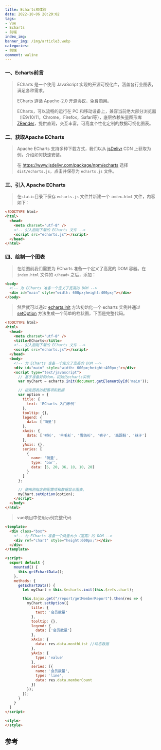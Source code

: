 ```yaml
---
title: Echarts初体验
date: 2022-10-06 20:29:02
tags: 
- Vue
- Echarts
- 前端
index_img: 
banner_img: /img/article3.webp
categories:
- 前端
comment: waline
---
```


### 一、Echarts前言

> ECharts 是一个使用 JavaScript 实现的开源可视化库，涵盖各行业图表，满足各种需求。
>
> ECharts 遵循 Apache-2.0 开源协议，免费商用。
>
> ECharts，可以流畅的运行在 PC 和移动设备上，兼容当前绝大部分浏览器（IE9/10/11，Chrome，Firefox，Safari等），底层依赖矢量图形库 [ZRender](https://github.com/ecomfe/zrender)，提供直观，交互丰富，可高度个性化定制的数据可视化图表。

### 二、获取Apache ECharts

> Apache ECharts 支持多种下载方式，我们以从 [jsDelivr](https://www.jsdelivr.com/package/npm/echarts) CDN 上获取为例，介绍如何快速安装。
>
> 在 https://www.jsdelivr.com/package/npm/echarts 选择 `dist/echarts.js`，点击并保存为 `echarts.js` 文件。

### 三、引入 Apache ECharts

> 在`static`目录下保存 `echarts.js` 文件并新建一个 `index.html` 文件，内容如下：

```html
<!DOCTYPE html>
<html>
  <head>
    <meta charset="utf-8" />
    <!-- 引入刚刚下载的 ECharts 文件 -->
    <script src="echarts.js"></script>
  </head>
</html>
```

### 四、绘制一个图表

> 在绘图前我们需要为 ECharts 准备一个定义了高宽的 DOM 容器。在`index.html` 文件的 `</head>` 之后，添加：

```html
<body>
  <!-- 为 ECharts 准备一个定义了宽高的 DOM -->
  <div id="main" style="width: 600px;height:400px;"></div>
</body>
```

> 然后就可以通过 [echarts.init](https://echarts.apache.org//api.html#echarts.init) 方法初始化一个 echarts 实例并通过 [setOption](https://echarts.apache.org//api.html#echartsInstance.setOption) 方法生成一个简单的柱状图，下面是完整代码。

```html
<!DOCTYPE html>
<html>
  <head>
    <meta charset="utf-8" />
    <title>ECharts</title>
    <!-- 引入刚刚下载的 ECharts 文件 -->
    <script src="echarts.js"></script>
  </head>
  <body>
    <!-- 为 ECharts 准备一个定义了宽高的 DOM -->
    <div id="main" style="width: 600px;height:400px;"></div>
    <script type="text/javascript">
      // 基于准备好的dom，初始化echarts实例
      var myChart = echarts.init(document.getElementById('main'));

      // 指定图表的配置项和数据
      var option = {
        title: {
          text: 'ECharts 入门示例'
        },
        tooltip: {},
        legend: {
          data: ['销量']
        },
        xAxis: {
          data: ['衬衫', '羊毛衫', '雪纺衫', '裤子', '高跟鞋', '袜子']
        },
        yAxis: {},
        series: [
          {
            name: '销量',
            type: 'bar',
            data: [5, 20, 36, 10, 10, 20]
          }
        ]
      };

      // 使用刚指定的配置项和数据显示图表。
      myChart.setOption(option);
    </script>
  </body>
</html>
```

> vue项目中使用示例完整代码

```html
<template>
  <div class="box">
    <!-- 为 ECharts 准备一个具备大小（宽高）的 DOM -->
    <div ref="chart" style="height:600px;"></div>
  </div>
</template>

<script>
  export default {
    mounted() {
      this.getEchartData();
    },
    methods: {
      getEchartData() {
        let myChart = this.$echarts.init(this.$refs.chart);

        this.$ajax.get("/report/getMemberReport").then(res => {
          myChart.setOption({
            title: {
              text: '会员数量'
            },
            tooltip: {},
            legend: {
              data: ['会员数量']
            },
            xAxis: {
              data: res.data.monthList //动态数据
            },
            yAxis: {
              type: 'value'
            },
            series: [{
              name: '会员数量',
              type: 'line',
              data: res.data.memberCount
            }]
          });
        });
      }
    }
  }
</script>

<style>
</style>

```

## 参考
[^1]: Echarts示例
[^2]: Echarts-Github

<script src="//cdn.jsdelivr.net/npm/@waline/client"></script>
